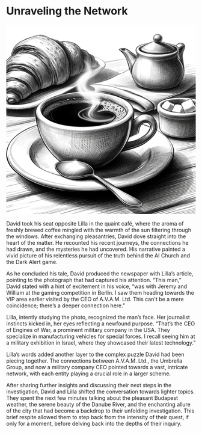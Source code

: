 # Unraveling the Network

![The coffee cup](./images/22.coffee.png "The coffee")

David took his seat opposite Lilla in the quaint café, where the aroma of freshly brewed coffee mingled with the warmth of the sun filtering through the windows. After exchanging pleasantries, David dove straight into the heart of the matter. He recounted his recent journeys, the connections he had drawn, and the mysteries he had uncovered. His narrative painted a vivid picture of his relentless pursuit of the truth behind the AI Church and the Dark Alert game.

As he concluded his tale, David produced the newspaper with Lilla’s article, pointing to the photograph that had captured his attention. “This man,” David stated with a hint of excitement in his voice, “was with Jeremy and William at the gaming competition in Berlin. I saw them heading towards the VIP area earlier visited by the CEO of A.V.A.M. Ltd. This can't be a mere coincidence; there’s a deeper connection here.”

Lilla, intently studying the photo, recognized the man’s face. Her journalist instincts kicked in, her eyes reflecting a newfound purpose. “That’s the CEO of Engines of War, a prominent military company in the USA. They specialize in manufacturing vehicles for special forces. I recall seeing him at a military exhibition in Israel, where they showcased their latest technology.”

Lilla’s words added another layer to the complex puzzle David had been piecing together. The connections between A.V.A.M. Ltd., the Umbrella Group, and now a military company CEO pointed towards a vast, intricate network, with each entity playing a crucial role in a larger scheme.

After sharing further insights and discussing their next steps in the investigation, David and Lilla shifted the conversation towards lighter topics. They spent the next few minutes talking about the pleasant Budapest weather, the serene beauty of the Danube River, and the enchanting allure of the city that had become a backdrop to their unfolding investigation. This brief respite allowed them to step back from the intensity of their quest, if only for a moment, before delving back into the depths of their inquiry.


